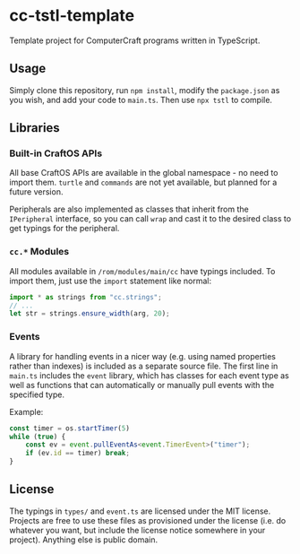 # cc-tstl-template
Template project for ComputerCraft programs written in TypeScript.

## Usage
Simply clone this repository, run `npm install`, modify the `package.json` as you wish, and add your code to `main.ts`. Then use `npx tstl` to compile.

## Libraries

### Built-in CraftOS APIs
All base CraftOS APIs are available in the global namespace - no need to import them. `turtle` and `commands` are not yet available, but planned for a future version.

Peripherals are also implemented as classes that inherit from the `IPeripheral` interface, so you can call `wrap` and cast it to the desired class to get typings for the peripheral.

### `cc.*` Modules
All modules available in `/rom/modules/main/cc` have typings included. To import them, just use the `import` statement like normal:
```ts
import * as strings from "cc.strings";
// ...
let str = strings.ensure_width(arg, 20);
```

### Events
A library for handling events in a nicer way (e.g. using named properties rather than indexes) is included as a separate source file. The first line in `main.ts` includes the `event` library, which has classes for each event type as well as functions that can automatically or manually pull events with the specified type.

Example:
```ts
const timer = os.startTimer(5)
while (true) {
    const ev = event.pullEventAs<event.TimerEvent>("timer");
    if (ev.id == timer) break;
}
```

## License
The typings in `types/` and `event.ts` are licensed under the MIT license. Projects are free to use these files as provisioned under the license (i.e. do whatever you want, but include the license notice somewhere in your project). Anything else is public domain.